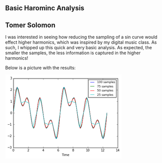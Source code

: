 ## Basic Harominc Analysis
## Tomer Solomon 

I was interested in seeing how reducing the sampling of a sin curve would effect higher harmonics, which was inspired by my digital music class. As such, I whipped up this quick and very basic analysis. As expected, the smaller the samples, the less information is captured in the higher harmonics!

Below is a picture with the results: 

![alt text](https://github.com/tomersolomon/harmonics/blob/master/imgs/results.png "Img ")

